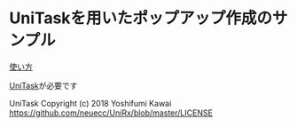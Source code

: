 # UniTaskを用いたポップアップ作成のサンプル

[使い方](https://tetsujp84.hatenablog.com/entry/2019/12/10/225207)

[UniTask](https://github.com/Cysharp/UniTask)が必要です

UniTask Copyright (c) 2018 Yoshifumi Kawai  
https://github.com/neuecc/UniRx/blob/master/LICENSE
